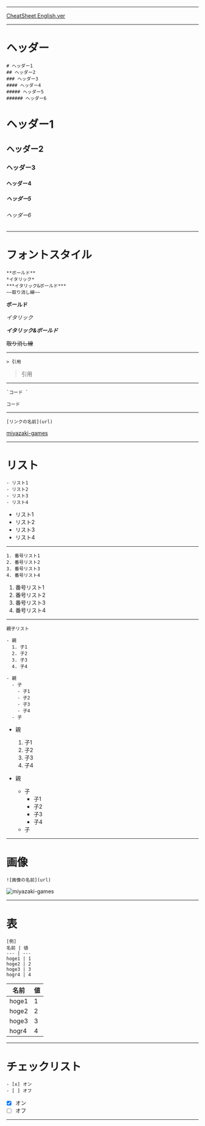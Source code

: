 --------

[CheatSheet English.ver](https://github.com/miyazaki-games/Github-MarkDown-Cheat-sheet/blob/main/MarkDown.md)

---------

# ヘッダー

```
# ヘッダー1
## ヘッダー2
### ヘッダー3
#### ヘッダー4
##### ヘッダー5
###### ヘッダー6
```

# ヘッダー1

## ヘッダー2

### ヘッダー3

#### ヘッダー4

##### ヘッダー5

###### ヘッダー6

---------

# フォントスタイル

```
**ボールド**
*イタリック*
***イタリック&ボールド***
~~取り消し線~~
```
**ボールド**

*イタリック*

***イタリック&ボールド***

~~取り消し線~~

--------

```
> 引用
```

> 引用

--------

```
`コード `
```

`コード `

--------

```
[リンクの名前](url)
```

[miyazaki-games](https://github.com/miyazaki-games)

--------

# リスト

```
- リスト1
- リスト2
- リスト3
- リスト4
```
- リスト1
- リスト2
- リスト3
- リスト4

--------

```
1. 番号リスト1
2. 番号リスト2
3. 番号リスト3
4. 番号リスト4
```
1. 番号リスト1
2. 番号リスト2
3. 番号リスト3
4. 番号リスト4

--------

```
親子リスト

- 親
  1. 子1
  2. 子2
  3. 子3
  4. 子4
  
- 親
  - 子
    - 子1
    - 子2
    - 子3
    - 子4
  - 子
```
- 親
  1. 子1
  2. 子2
  3. 子3
  4. 子4
  
- 親
  - 子
    - 子1
    - 子2
    - 子3
    - 子4
  - 子

--------

# 画像

```
![画像の名前](url)
```

![miyazaki-games](https://user-images.githubusercontent.com/91735755/136644729-a0958aa7-7f7c-4e25-b5f6-0b89d98ab068.jpg)

--------

# 表

```
[例]
名前 | 値
--- | ---
hoge1 | 1
hoge2 | 2
hoge3 | 3
hogr4 | 4
```

名前 | 値
--- | ---
hoge1 | 1
hoge2 | 2
hoge3 | 3
hogr4 | 4

--------

# チェックリスト

```
- [x] オン
- [ ] オフ
```

- [x] オン
- [ ] オフ

--------
